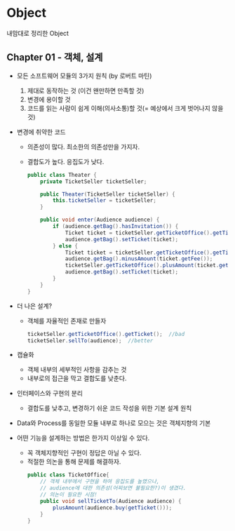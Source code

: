 # Object
내맘대로 정리한 Object

## Chapter 01 - 객체, 설계
* 모든 소프트웨어 모듈의 3가지 원칙 (by 로버트 마틴)
  1) 제대로 동작하는 것 (이건 왠만하면 만족할 것)
  2) 변경에 용이할 것
  3) 코드를 읽는 사람이 쉽게 이해(의사소통)할 것(= 예상에서 크게 벗어나지 않을 것)

* 변경에 취약한 코드
  * 의존성이 많다. 최소한의 의존성만을 가지자.
  * 결합도가 높다. 응집도가 낮다.

    ```java
    public class Theater {
        private TicketSeller ticketSeller;

        public Theater(TicketSeller ticketSeller) {
            this.ticketSeller = ticketSeller;
        }

        public void enter(Audience audience) {
            if (audience.getBag().hasInvitation()) {
                Ticket ticket = ticketSeller.getTicketOffice().getTicket();
                audience.getBag().setTicket(ticket);
            } else {
                Ticket ticket = ticketSeller.getTicketOffice().getTicket();
                audience.getBag().minusAmount(ticket.getFee());
                ticketSeller.getTicketOffice().plusAmount(ticket.getFee());
                audience.getBag().setTicket(ticket);
            }
        }
    }
    ```

* 더 나은 설계?
  * 객체를 자율적인 존재로 만들자
    ```java
    ticketSeller.getTicketOffice().getTicket();  //bad
    ticketSeller.sellTo(audience);  //better
    ```

* 캡슐화
  * 객체 내부의 세부적인 사항을 감추는 것
  * 내부로의 접근을 막고 결합도를 낮춘다.

* 인터페이스와 구현의 분리
  * 결합도를 낮추고, 변경하기 쉬운 코드 작성을 위한 기본 설계 원칙

* Data와 Process를 동일한 모듈 내부로 하나로 모으는 것은 객체지향의 기본

* 어떤 기능을 설계하는 방법은 한가지 이상일 수 있다.
  * 꼭 객체지향적인 구현이 정답은 아닐 수 있다.
  * 적절한 의논을 통해 문제를 해결하자.
    ```java
    public class TicketOffice{
        // 객체 내부에서 구현을 하여 응집도를 높였으나, 
        // audience에 대한 의존성(어찌보면 불필요한?)이 생겼다. 
        // 의논이 필요한 시점!
        public void sellTicketTo(Audience audience) {
            plusAmount(audience.buy(getTicket()));
        }
    }
    ```